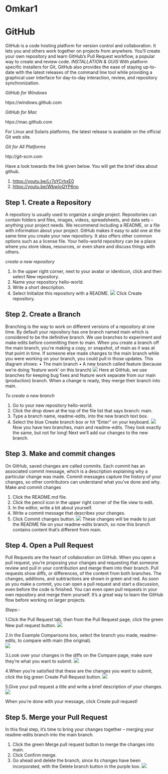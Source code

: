 # Omkar1

# GitHub

GitHub is a code hosting platform for version control and collaboration. It lets you and others work together on projects from anywhere.
You’ll create your own repository and learn GitHub’s Pull Request workflow, a popular way to create and review code.
*INSTALLATION & GUIS*
With platform specific installers for Git, GitHub also provides the ease of staying up-to-date with the latest releases of the command line tool while providing a graphical user interface for day-to-day interaction, review, and repository synchronization.

*GitHub for Windows*

htps://windows.github.com

*GitHub for Mac*

htps://mac.github.com

For Linux and Solaris platforms, the latest release is available on the official Git web site.

*Git for All Platforms*

htp://git-scm.com

Have a look towards the link given below. You will get the brief idea about github. 
1. https://youtu.be/Lr7sYCrhxE0
2. https://youtu.be/WbwIoQYP6no

## Step 1. Create a Repository
A repository is usually used to organize a single project. Repositories can contain folders and files, images, videos, spreadsheets, and data sets – anything your project needs. We recommend including a README, or a file with information about your project. GitHub makes it easy to add one at the same time you create your new repository. It also offers other common options such as a license file.
Your hello-world repository can be a place where you store ideas, resources, or even share and discuss things with others.

*create a new repository*
1.	In the upper right corner, next to your avatar or identicon, click  and then select New repository.
2.	Name your repository hello-world.
3.	Write a short description.
4.	Select Initialize this repository with a README.
![](https://guides.github.com/activities/hello-world/create-new-repo.png) 
Click Create repository.

## Step 2. Create a Branch

Branching is the way to work on different versions of a repository at one time.
By default your repository has one branch named main which is considered to be the definitive branch. We use branches to experiment and make edits before committing them to main.
When you create a branch off the main branch, you’re making a copy, or snapshot, of main as it was at that point in time. If someone else made changes to the main branch while you were working on your branch, you could pull in those updates.
This diagram shows:
•	The main branch
•	A new branch called feature (because we’re doing ‘feature work’ on this branch)
![](https://guides.github.com/activities/hello-world/branching.png)
Here at GitHub, we use branches for keeping bug fixes and feature work separate from our main (production) branch. When a change is ready, they merge their branch into main.

*To create a new branch*
1.	Go to your new repository hello-world.
2.	Click the drop down at the top of the file list that says branch: main.
3.	Type a branch name, readme-edits, into the new branch text box.
4.	Select the blue Create branch box or hit “Enter” on your keyboard.
![](https://guides.github.com/activities/hello-world/readme-edits.gif) 
Now you have two branches, main and readme-edits. They look exactly the same, but not for long! Next we’ll add our changes to the new branch.

## Step 3. Make and commit changes

On GitHub, saved changes are called commits. Each commit has an associated commit message, which is a description explaining why a particular change was made. Commit messages capture the history of your changes, so other contributors can understand what you’ve done and why.
Make and commit changes
1.	Click the README.md file.
2.	Click the  pencil icon in the upper right corner of the file view to edit.
3.	In the editor, write a bit about yourself.
4.	Write a commit message that describes your changes.
5.	Click Commit changes button.
![](https://guides.github.com/activities/hello-world/commit.png)
These changes will be made to just the README file on your readme-edits branch, so now this branch contains content that’s different from main.

## Step 4. Open a Pull Request

Pull Requests are the heart of collaboration on GitHub. When you open a pull request, you’re proposing your changes and requesting that someone review and pull in your contribution and merge them into their branch. Pull requests show diffs, or differences, of the content from both branches. The changes, additions, and subtractions are shown in green and red.
As soon as you make a commit, you can open a pull request and start a discussion, even before the code is finished.
You can even open pull requests in your own repository and merge them yourself. It’s a great way to learn the GitHub flow before working on larger projects.

*Steps:-*

1.Click the  Pull Request tab, then from the Pull Request page, click the green New pull request button.
![](https://guides.github.com/activities/hello-world/pr-tab.gif)

2.In the Example Comparisons box, select the branch you made, readme-edits, to compare with main (the original).	
![](https://guides.github.com/activities/hello-world/pick-branch.png)

3.Look over your changes in the diffs on the Compare page, make sure they’re what you want to submit.
![](https://guides.github.com/activities/hello-world/diff.png)

4.When you’re satisfied that these are the changes you want to submit, click the big green Create Pull Request button.
![](https://guides.github.com/activities/hello-world/create-pr.png)

5.Give your pull request a title and write a brief description of your changes.
![](https://guides.github.com/activities/hello-world/pr-form.png)

When you’re done with your message, click Create pull request!

## Step 5. Merge your Pull Request

In this final step, it’s time to bring your changes together – merging your readme-edits branch into the main branch.
1.	Click the green Merge pull request button to merge the changes into main.
2.	Click Confirm merge.
3.	Go ahead and delete the branch, since its changes have been incorporated, with the Delete branch button in the purple box.
![](https://guides.github.com/activities/hello-world/merge-button.png)   

